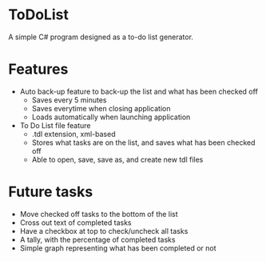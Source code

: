 # ToDoList
A simple C# program designed as a to-do list generator.

# Features
* Auto back-up feature to back-up the list and what has been checked off
  * Saves every 5 minutes
  * Saves everytime when closing application
  * Loads automatically when launching application
* To Do List file feature
  * .tdl extension, xml-based
  * Stores what tasks are on the list, and saves what has been checked off
  * Able to open, save, save as, and create new tdl files
  
  
# Future tasks
* Move checked off tasks to the bottom of the list
* Cross out text of completed tasks
* Have a checkbox at top to check/uncheck all tasks
* A tally, with the percentage of completed tasks
* Simple graph representing what has been completed or not
